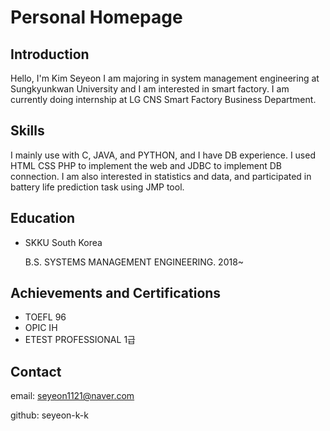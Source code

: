 # Personal Homepage

## Introduction

Hello, I'm Kim Seyeon
I am majoring in system management engineering at Sungkyunkwan University and I am interested in smart factory. I am currently doing internship at LG CNS Smart Factory Business Department.

## Skills

I mainly use with C, JAVA, and PYTHON, and I have DB experience. I used HTML CSS PHP to implement the web and JDBC to implement DB  connection. I am also interested in statistics and data, and participated in battery life prediction task using JMP tool.

## Education

- SKKU South Korea

  B.S. SYSTEMS MANAGEMENT ENGINEERING. 2018~

## Achievements and Certifications

  - TOEFL 96
  - OPIC IH
  - ETEST PROFESSIONAL 1급

## Contact

email: seyeon1121@naver.com

github: seyeon-k-k

